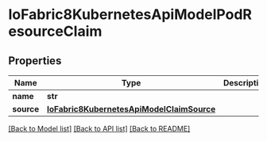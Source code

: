# IoFabric8KubernetesApiModelPodResourceClaim

## Properties
Name | Type | Description | Notes
------------ | ------------- | ------------- | -------------
**name** | **str** |  | [optional] 
**source** | [**IoFabric8KubernetesApiModelClaimSource**](IoFabric8KubernetesApiModelClaimSource.md) |  | [optional] 

[[Back to Model list]](../README.md#documentation-for-models) [[Back to API list]](../README.md#documentation-for-api-endpoints) [[Back to README]](../README.md)

